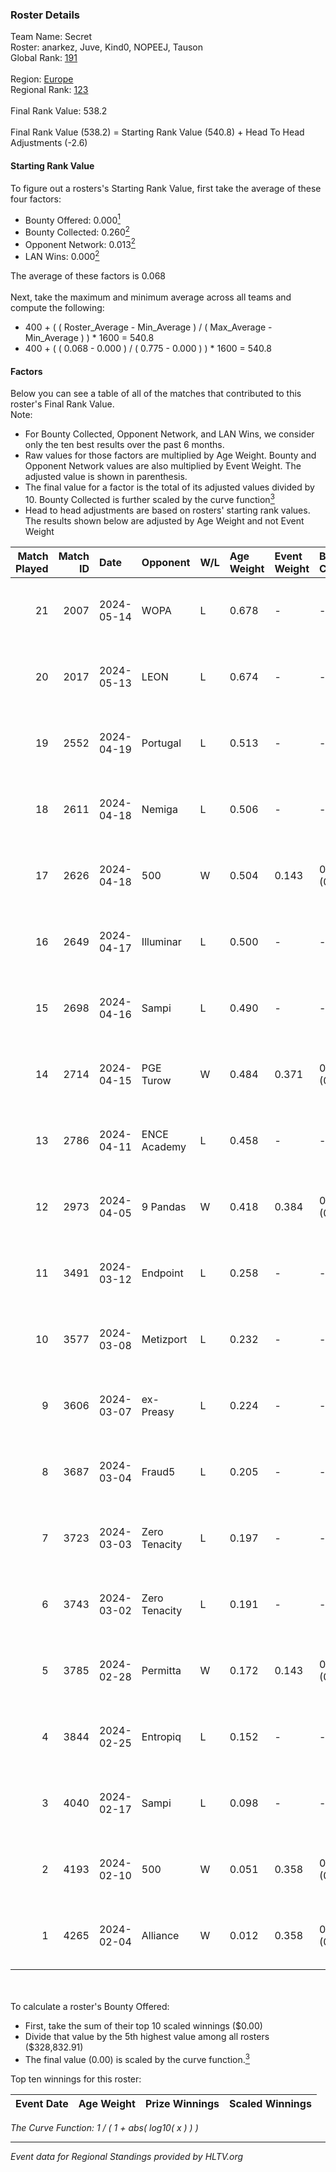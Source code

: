 ### Roster Details<br />
Team Name: Secret<br />
Roster: anarkez, Juve, Kind0, NOPEEJ, Tauson<br />
Global Rank: [191](../standings_global.md)<br />
<br />
Region: [Europe]( ../standings_europe.md)<br />
Regional Rank: [123]( ../standings_europe.md)<br />
<br />
Final Rank Value:  538.2<br />
<br />
Final Rank Value (538.2) = Starting Rank Value (540.8) + Head To Head Adjustments (-2.6)<br />

#### Starting Rank Value<br />
To figure out a rosters's Starting Rank Value, first take the average of these four factors:<br />
- Bounty Offered: 0.000[<sup>1</sup>](#table2)
- Bounty Collected: 0.260[<sup>2</sup>](#table1)
- Opponent Network: 0.013[<sup>2</sup>](#table1)
- LAN Wins: 0.000[<sup>2</sup>](#table1)

The average of these factors is 0.068<br />
<br />
Next, take the maximum and minimum average across all teams and compute the following:<br />
- 400 + ( ( Roster_Average - Min_Average ) / ( Max_Average - Min_Average ) ) * 1600 = 540.8
- 400 + ( ( 0.068 - 0.000 ) / ( 0.775 - 0.000 ) ) * 1600 = 540.8


#### Factors<br />
Below you can see a table of all of the matches that contributed to this roster's Final Rank Value.<br />
Note:<br />

- For Bounty Collected, Opponent Network, and LAN Wins, we consider only the ten best results over the past 6 months.
- Raw values for those factors are multiplied by Age Weight. Bounty and Opponent Network values are also multiplied by Event Weight. The adjusted value is shown in parenthesis.
- The final value for a factor is the total of its adjusted values divided by 10. Bounty Collected is further scaled by the curve function[<sup>3</sup>](#curveFunction)
- Head to head adjustments are based on rosters' starting rank values. The results shown below are adjusted by Age Weight and not Event Weight
<span id="table1"></span><br />


| Match Played | Match ID | Date       | Opponent      | W/L | Age Weight | Event Weight | Bounty Collected | Opponent Network | LAN Wins  | H2H Adj. | Roster                                 |
| -: | -: | :- | :- | :- | :- | :- | :- | :- | :- | -: | :- |
|           21 |     2007 | 2024-05-14 | WOPA          | L   | 0.678      | -            | -                | -                | -         |    -8.35 | anarkez, Juve, Kind0, NOPEEJ, Tauson   |
|           20 |     2017 | 2024-05-13 | LEON          | L   | 0.674      | -            | -                | -                | -         |    -6.59 | anarkez, Juve, Kind0, NOPEEJ, Tauson   |
|           19 |     2552 | 2024-04-19 | Portugal      | L   | 0.513      | -            | -                | -                | -         |    -5.07 | anarkez, Kind0, Maze, NOPEEJ, Tauson   |
|           18 |     2611 | 2024-04-18 | Nemiga        | L   | 0.506      | -            | -                | -                | -         |    -0.52 | anarkez, Kind0, Maze, NOPEEJ, Tauson   |
|           17 |     2626 | 2024-04-18 | 500           | W   | 0.504      | 0.143        | 0.001 (0.000)    | 0.106 (0.008)    | 0 (0.000) |    11.97 | anarkez, Kind0, Maze, NOPEEJ, Tauson   |
|           16 |     2649 | 2024-04-17 | Illuminar     | L   | 0.500      | -            | -                | -                | -         |    -8.58 | anarkez, Kind0, Maze, NOPEEJ, Tauson   |
|           15 |     2698 | 2024-04-16 | Sampi         | L   | 0.490      | -            | -                | -                | -         |    -1.82 | anarkez, Kind0, Maze, NOPEEJ, Tauson   |
|           14 |     2714 | 2024-04-15 | PGE Turow     | W   | 0.484      | 0.371        | 0.001 (0.000)    | 0.021 (0.004)    | 0 (0.000) |     9.91 | anarkez, Kind0, Maze, NOPEEJ, Tauson   |
|           13 |     2786 | 2024-04-11 | ENCE Academy  | L   | 0.458      | -            | -                | -                | -         |    -3.75 | anarkez, Kind0, Maze, NOPEEJ, Tauson   |
|           12 |     2973 | 2024-04-05 | 9 Pandas      | W   | 0.418      | 0.384        | 0.083 (0.013)    | 0.579 (0.093)    | 0 (0.000) |    12.35 | anarkez, Kind0, Maze, NOPEEJ, Tauson   |
|           11 |     3491 | 2024-03-12 | Endpoint      | L   | 0.258      | -            | -                | -                | -         |    -0.98 | anarkez, Kind0, Maze, NOPEEJ, Tauson   |
|           10 |     3577 | 2024-03-08 | Metizport     | L   | 0.232      | -            | -                | -                | -         |    -0.78 | anarkez, innocent, Kind0, Maze, Tauson |
|            9 |     3606 | 2024-03-07 | ex-Preasy     | L   | 0.224      | -            | -                | -                | -         |    -1.28 | anarkez, innocent, Kind0, Maze, Tauson |
|            8 |     3687 | 2024-03-04 | Fraud5        | L   | 0.205      | -            | -                | -                | -         |    -2.26 | anarkez, innocent, Kind0, Maze, Tauson |
|            7 |     3723 | 2024-03-03 | Zero Tenacity | L   | 0.197      | -            | -                | -                | -         |    -0.26 | anarkez, innocent, Kind0, Maze, Tauson |
|            6 |     3743 | 2024-03-02 | Zero Tenacity | L   | 0.191      | -            | -                | -                | -         |    -0.25 | anarkez, innocent, Kind0, Maze, Tauson |
|            5 |     3785 | 2024-02-28 | Permitta      | W   | 0.172      | 0.143        | 0.025 (0.001)    | 0.799 (0.020)    | 0 (0.000) |     4.87 | anarkez, innocent, Kind0, Maze, Tauson |
|            4 |     3844 | 2024-02-25 | Entropiq      | L   | 0.152      | -            | -                | -                | -         |    -2.31 | anarkez, innocent, Kind0, Maze, Tauson |
|            3 |     4040 | 2024-02-17 | Sampi         | L   | 0.098      | -            | -                | -                | -         |    -0.38 | anarkez, innocent, Kind0, Maze, Tauson |
|            2 |     4193 | 2024-02-10 | 500           | W   | 0.051      | 0.358        | 0.001 (0.000)    | 0.106 (0.002)    | 0 (0.000) |     1.16 | anarkez, innocent, Kind0, Maze, Tauson |
|            1 |     4265 | 2024-02-04 | Alliance      | W   | 0.012      | 0.358        | 0.014 (0.000)    | 0.273 (0.001)    | 0 (0.000) |     0.33 | anarkez, innocent, Kind0, Maze, Tauson |

<br />
<span id="table2"></span><br />
To calculate a roster's Bounty Offered:<br />

- First, take the sum of their top 10 scaled winnings ($0.00)
- Divide that value by the 5th highest value among all rosters ($328,832.91)
- The final value (0.00) is scaled by the curve function.[<sup>3</sup>](#curveFunction)

Top ten winnings for this roster:<br />

| Event Date | Age Weight | Prize Winnings | Scaled Winnings |
| :- | -: | :- | :- |


<span id="curveFunction"></span>_The Curve Function: 1 / ( 1 + abs( log10( x ) ) )_<br />

---
_Event data for Regional Standings provided by HLTV.org_<br />
